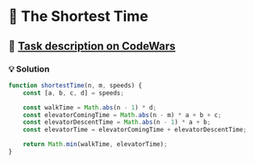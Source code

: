 # 📝 The Shortest Time

## 🔗 [Task description on CodeWars](https://www.codewars.com/kata/5950a4bfc6bf4f433f000031)

### 💡 Solution

```javascript
function shortestTime(n, m, speeds) {
    const [a, b, c, d] = speeds;

    const walkTime = Math.abs(n - 1) * d;
    const elevatorComingTime = Math.abs(n - m) * a + b + c;
    const elevatorDescentTime = Math.abs(n - 1) * a + b;
    const elevatorTime = elevatorComingTime + elevatorDescentTime;

    return Math.min(walkTime, elevatorTime);
}
```
